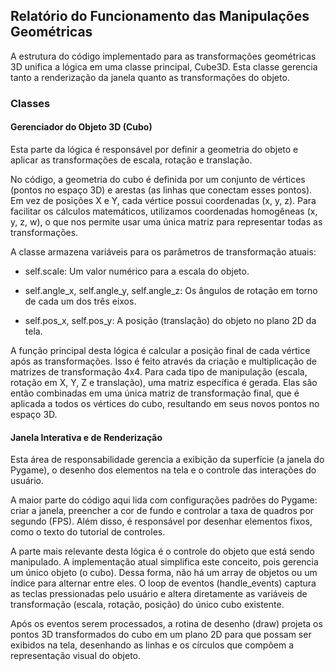 ## Relatório do Funcionamento das Manipulações Geométricas

A estrutura do código implementado para as transformações geométricas 3D unifica a lógica em uma classe principal, Cube3D. Esta classe gerencia tanto a renderização da janela quanto as transformações do objeto.

### Classes

#### Gerenciador do Objeto 3D (Cubo)

Esta parte da lógica é responsável por definir a geometria do objeto e aplicar as transformações de escala, rotação e translação.

No código, a geometria do cubo é definida por um conjunto de vértices (pontos no espaço 3D) e arestas (as linhas que conectam esses pontos). Em vez de posições X e Y, cada vértice possui coordenadas (x, y, z). Para facilitar os cálculos matemáticos, utilizamos coordenadas homogêneas (x, y, z, w), o que nos permite usar uma única matriz para representar todas as transformações.

A classe armazena variáveis para os parâmetros de transformação atuais:

- self.scale: Um valor numérico para a escala do objeto.

- self.angle_x, self.angle_y, self.angle_z: Os ângulos de rotação em torno de cada um dos três eixos.

- self.pos_x, self.pos_y: A posição (translação) do objeto no plano 2D da tela.

A função principal desta lógica é calcular a posição final de cada vértice após as transformações. Isso é feito através da criação e multiplicação de matrizes de transformação 4x4. Para cada tipo de manipulação (escala, rotação em X, Y, Z e translação), uma matriz específica é gerada. Elas são então combinadas em uma única matriz de transformação final, que é aplicada a todos os vértices do cubo, resultando em seus novos pontos no espaço 3D.

#### Janela Interativa e de Renderização

Esta área de responsabilidade gerencia a exibição da superfície (a janela do Pygame), o desenho dos elementos na tela e o controle das interações do usuário.

A maior parte do código aqui lida com configurações padrões do Pygame: criar a janela, preencher a cor de fundo e controlar a taxa de quadros por segundo (FPS). Além disso, é responsável por desenhar elementos fixos, como o texto do tutorial de controles.

A parte mais relevante desta lógica é o controle do objeto que está sendo manipulado. A implementação atual simplifica este conceito, pois gerencia um único objeto (o cubo). Dessa forma, não há um array de objetos ou um índice para alternar entre eles. O loop de eventos (handle_events) captura as teclas pressionadas pelo usuário e altera diretamente as variáveis de transformação (escala, rotação, posição) do único cubo existente.

Após os eventos serem processados, a rotina de desenho (draw) projeta os pontos 3D transformados do cubo em um plano 2D para que possam ser exibidos na tela, desenhando as linhas e os círculos que compõem a representação visual do objeto.

